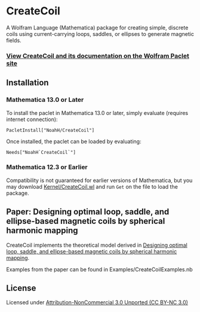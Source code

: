 # CreateCoil

A Wolfram Language (Mathematica) package for creating simple, discrete coils using current-carrying loops, saddles, or ellipses to generate magnetic fields.

### [View CreateCoil and its documentation on the Wolfram Paclet site](https://resources.wolframcloud.com/PacletRepository/resources/NoahH/CreateCoil/)

## Installation

### Mathematica 13.0 or Later

To install the paclet in Mathematica 13.0 or later, simply evaluate (requires internet connection):
```
PacletInstall["NoahH/CreateCoil"]
```
Once installed, the paclet can be loaded by evaluating:
```
Needs["NoahH`CreateCoil`"]
```

### Mathematica 12.3 or Earlier

Compatibility is not guaranteed for earlier versions of Mathematica, but you may download [Kernel/CreateCoil.wl](Kernel/CreateCoil.wl) and run `Get` on the file to load the package.

## Paper: Designing optimal loop, saddle, and ellipse-based magnetic coils by spherical harmonic mapping

CreateCoil implements the theoretical model derived in [Designing optimal loop, saddle, and ellipse-based magnetic coils by spherical harmonic mapping](https://doi.org/10.1109/TIM.2023.3284138).

Examples from the paper can be found in Examples/CreateCoilExamples.nb

## License

Licensed under [Attribution-NonCommercial 3.0 Unported (CC BY-NC 3.0)](https://creativecommons.org/licenses/by-nc/3.0/)
